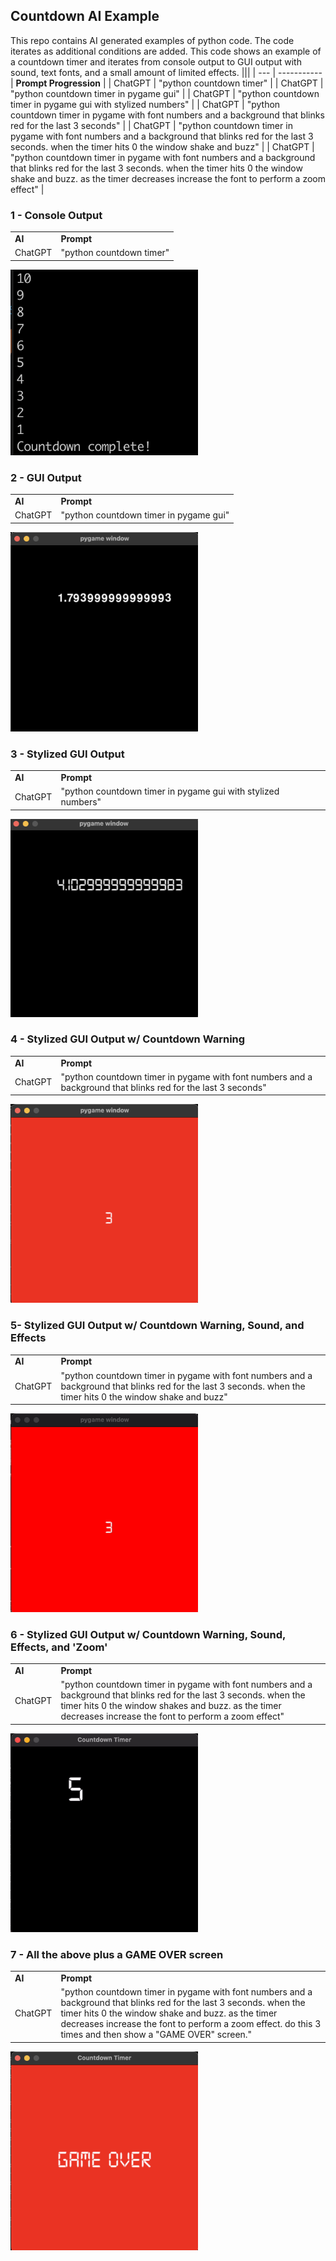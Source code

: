 
## Countdown AI Example
This repo contains AI generated examples of python code. The code iterates as additional conditions are added. This code shows an example of a countdown timer and iterates from console output to GUI output with sound, text fonts, and a small amount of limited effects. 
|||
| --- | ----------- |
 **Prompt Progression** |
| ChatGPT |  "python countdown timer" |
| ChatGPT |  "python countdown timer in pygame gui" |
| ChatGPT |  "python countdown timer in pygame gui with stylized numbers" |
| ChatGPT |  "python countdown timer in pygame with font numbers and a background that blinks red for the last 3 seconds" |
| ChatGPT |  "python countdown timer in pygame with font numbers and a background that blinks red for the last 3 seconds. when the timer hits 0 the window shake and buzz" |
| ChatGPT |  "python countdown timer in pygame with font numbers and a background that blinks red for the last 3 seconds. when the timer hits 0 the window shake and buzz. as the timer decreases increase the font to perform a zoom effect" |

### 1 - Console Output
|||
| --- | ----------- |
| **AI** | **Prompt** |
| ChatGPT |  "python countdown timer" |  

<img src="https://github.com/ronaldstoner/ai-code/blob/main/countdown/images/1.png?raw=true" width="300">

### 2 - GUI Output
|||
| --- | ----------- |
| **AI** | **Prompt** |
| ChatGPT |  "python countdown timer in pygame gui" |  

<img src="https://github.com/ronaldstoner/ai-code/blob/main/countdown/images/2.png?raw=true" width="300">

### 3 - Stylized GUI Output
|||
| --- | ----------- |
| **AI** | **Prompt** |
| ChatGPT |  "python countdown timer in pygame gui with stylized numbers" |  
<img src="https://github.com/ronaldstoner/ai-code/blob/main/countdown/images/3.png?raw=true" width="300">

### 4 - Stylized GUI Output w/ Countdown Warning
|||
| --- | ----------- |
| **AI** | **Prompt** |
| ChatGPT |  "python countdown timer in pygame with font numbers and a background that blinks red for the last 3 seconds" |  

<img src="https://github.com/ronaldstoner/ai-code/blob/main/countdown/images/4.png?raw=true" width="300">

### 5- Stylized GUI Output w/ Countdown Warning, Sound, and Effects
|||
| --- | ----------- |
| **AI** | **Prompt** |
| ChatGPT |  "python countdown timer in pygame with font numbers and a background that blinks red for the last 3 seconds. when the timer hits 0 the window shake and buzz" |  

<img src="https://github.com/ronaldstoner/ai-code/blob/main/countdown/images/5.gif?raw=true" width="300">

### 6 -  Stylized GUI Output w/ Countdown Warning, Sound, Effects, and 'Zoom'
|||
| --- | ----------- |
| **AI** | **Prompt** |
| ChatGPT |  "python countdown timer in pygame with font numbers and a background that blinks red for the last 3 seconds. when the timer hits 0 the window shakes and buzz. as the timer decreases increase the font to perform a zoom effect" |  

<img src="https://github.com/ronaldstoner/ai-code/blob/main/countdown/images/6.gif?raw=true" width="300">

### 7 -  All the above plus a GAME OVER screen
|||
| --- | ----------- |
| **AI** | **Prompt** |
| ChatGPT |  "python countdown timer in pygame with font numbers and a background that blinks red for the last 3 seconds. when the timer hits 0 the window shake and buzz. as the timer decreases increase the font to perform a zoom effect. do this 3 times and then show a "GAME OVER" screen." |  

<img src="https://github.com/ronaldstoner/ai-code/blob/main/countdown/images/7.png?raw=true" width="300">